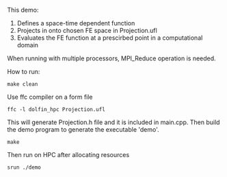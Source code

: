 This demo:
1) Defines a space-time dependent function
2) Projects in onto chosen FE space in Projection.ufl
3) Evaluates the FE function at a prescirbed point in a computational domain

When running with multiple processors, MPI_Reduce operation is needed.

How to run:
```
make clean
```
Use ffc compiler on a form file
```
ffc -l dolfin_hpc Projection.ufl
```
This will generate Projection.h file and it is included in main.cpp. 
Then build the demo program to generate the executable 'demo'.
```
make
```
Then run on HPC after allocating resources
```
srun ./demo
```
